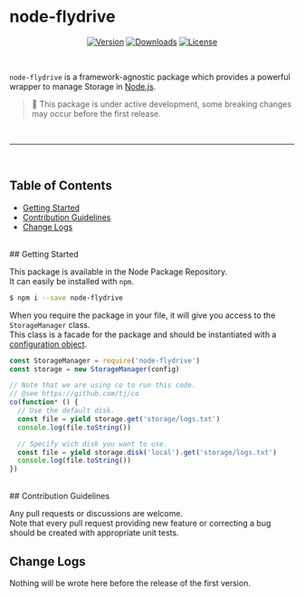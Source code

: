 <p align="center">
  <h1>node-flydrive</h1>
</p>

<p align="center">
  <a href="https://www.npmjs.com/package/node-flydrive"><img src="https://img.shields.io/npm/v/node-flydrive.svg?style=flat-square" alt="Version"></a>
  <a href="https://www.npmjs.com/package/node-flydrive"><img src="https://img.shields.io/npm/dt/node-flydrive.svg?style=flat-square" alt="Downloads"></a>
  <a href="https://opensource.org/licenses/MIT"><img src="https://img.shields.io/npm/l/node-flydrive.svg?style=flat-square" alt="License"></a>
</p>

<br>

`node-flydrive` is a framework-agnostic package which provides a powerful wrapper to manage Storage in [Node.js](https://nodejs.org).<br>

> :pray: This package is under active development, some breaking changes may occur before the first release.

<br>
<hr>
<br>

## Table of Contents

 * [Getting Started](#getting-started)
 * [Contribution Guidelines](#contribution-guidelines)
 * [Change Logs](#change-logs)

<br>
## Getting Started

This package is available in the Node Package Repository.<br>
It can easily be installed with `npm`.

```bash
$ npm i --save node-flydrive
```

When you require the package in your file, it will give you access to the `StorageManager` class.<br>
This class is a facade for the package and should be instantiated with a [configuration object](https://github.com/Slynova-Org/node-flydrive/blob/master/tests/stubs/config.js).
<br>

```javascript
const StorageManager = require('node-flydrive')
const storage = new StorageManager(config)

// Note that we are using co to run this code.
// @see https://github.com/tj/co
co(function* () {
  // Use the default disk.
  const file = yield storage.get('storage/logs.txt')
  console.log(file.toString())

  // Specify wich disk you want to use.
  const file = yield storage.disk('local').get('storage/logs.txt')
  console.log(file.toString())
})
```

<br>
## Contribution Guidelines

Any pull requests or discussions are welcome.<br>
Note that every pull request providing new feature or correcting a bug should be created with appropriate unit tests.
<br>
## Change Logs

Nothing will be wrote here before the release of the first version.
